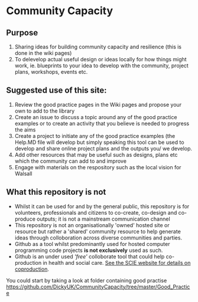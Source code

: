 # Community Capacity
## Purpose
1. Sharing ideas for building community capacity and resilience (this is done in the wiki pages)
2. To delevelop actual useful design or ideas locally for how things might work, ie. blueprints to your idea to develop with the community, project plans, workshops, events etc.

## Suggested use of this site:
1. Review the good practice pages in the Wiki pages and propose your own to add to the library
2. Create an issue to discuss a topic around any of the good practice examples or to create an activity that you believe is needed to progress the aims
4. Create a project to initiate any of the good practice examples (the Help.MD file will develop but simply speaking this tool can be used to develop and share online project plans and the outputs you/ we develop.
5. Add other resources that may be useful such as designs, plans etc which the community can add to and improve
6. Engage with materials on the respository such as the local vision for Walsall

## What this repository is not
* Whilst it can be used for and by the general public, this repository is for volunteers, professionals and citizens to co-create, co-design and co-produce outputs; it is not a mainstream communication channel
* This repository is not an organisationally 'owned' hosted site or resource but rather a 'shared' community resource to help generate ideas through colloboration across diverse communities and parties. 
* Github as a tool whilst predominantly used for hosted computer programming code projects **is not exclusively** used as such. 
* Github is an under used *'free'* colloborate tool that could help co-production in health and social care.  [See the SCIE website for details on coproduction](https://www.scie.org.uk/publications/guides/guide51/).

You could start by taking a look at folder containing good practise
https://github.com/DickyUK/CommunityCapacity/tree/master/Good_Practice
